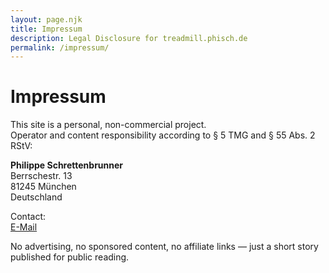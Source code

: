 ```yaml
---
layout: page.njk
title: Impressum
description: Legal Disclosure for treadmill.phisch.de
permalink: /impressum/
---
```


# Impressum

This site is a personal, non-commercial project.  
Operator and content responsibility according to § 5 TMG and § 55 Abs. 2 RStV:

**Philippe Schrettenbrunner**  
Berrschestr. 13  
81245 München  
Deutschland

Contact:  
[E-Mail](mailto:treadmill@phisch.de)

No advertising, no sponsored content, no affiliate links — just a short story published for public reading.
